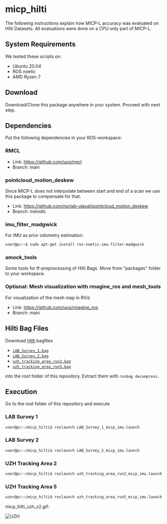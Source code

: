 # micp_hilti

The following instructions explain how MICP-L accuracy was evaluated on Hilti Datasets. All evaluations were done on a CPU only part of MICP-L.

## System Requirements

We tested these scripts on:
- Ubuntu 20.04
- ROS noetic
- AMD Ryzen 7

## Download

Download/Clone this package anywhere in your system. Proceed with next step.

## Dependencies

Put the following dependencies in your ROS-workspace:

### RMCL

- Link: https://github.com/uos/rmcl
- Branch: main

### pointcloud_motion_deskew

Since MICP-L does not interpolate between start and end of a scan we use this package to compensate for that.

- Link: https://github.com/norlab-ulaval/pointcloud_motion_deskew
- Branch: melodic

### imu_filter_madgwick

For IMU as prior odometry estimation:

```bash
user@pc:~$ sudo apt-get install ros-noetic-imu-filter-madgwick
```
### amock_tools

Some tools for tf-preprocessing of Hilti Bags. Move from "packages" folder to your workspace.

### Optional: Mesh visualization with rmagine_ros and mesh_tools

For visualization of the mesh map in RViz

- Link: https://github.com/uos/rmagine_ros
- Branch: main

## Hilti Bag Files

Download [Hilti](https://hilti-challenge.com/dataset-2021.html) bagfiles
- [`LAB_Survey_1.bag`](https://storage.googleapis.com/hilti_challenge/LAB_Survey_1.bag)
- [`LAB_Survey_2.bag`](https://storage.googleapis.com/hilti_challenge/LAB_Survey_2.bag)
- [`uzh_tracking_area_run2.bag`](https://storage.googleapis.com/hilti_challenge/uzh_tracking_area_run2.bag)
- [`uzh_tracking_area_run5.bag`](https://storage.googleapis.com/hilti_challenge/uzh_tracking_area_run5.bag)

into the root folder of this repository. Extract them with `rosbag decompress`.

## Execution

Go to the root folder of this repository and execute

### LAB Survey 1

```bash
user@pc:~/micp_hilti$ roslaunch LAB_Survey_1_micp_imu.launch
```

### LAB Survey 2

```bash
user@pc:~/micp_hilti$ roslaunch LAB_Survey_2_micp_imu.launch
```


### UZH Tracking Area 2

```bash
user@pc:~/micp_hilti$ roslaunch uzh_tracking_area_run2_micp_imu.launch
```


### UZH Tracking Area 5

```bash
user@pc:~/micp_hilti$ roslaunch uzh_tracking_area_run5_micp_imu.launch
```


micp_hilti_uzh_x2.gif:

![UZH](img/micp_hilti_uzh_x2.gif "Loading 'micp_hilti_uzh_x2.gif' ...")
